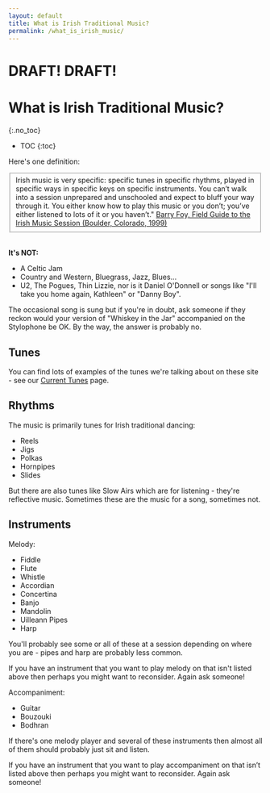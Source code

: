 ```yaml
---
layout: default
title: What is Irish Traditional Music?
permalink: /what_is_irish_music/
---
```


DRAFT! DRAFT!
=============

What is Irish Traditional Music?
================================
{:.no_toc}

* TOC
{:toc}

Here's one definition:

<fieldset>
Irish music is very specific: specific tunes in specific rhythms, played in specific ways in specific keys on specific instruments. You can’t walk into a session unprepared and unschooled and expect to bluff your way through it. You either know how to play this music or you don’t; you’ve either listened to lots of it or you haven’t." 
<a href="https://books.google.co.nz/books/about/Field_Guide_to_the_Irish_Music_Session.html?id=IkgGAAAACAAJ&redir_esc=y">Barry Foy, Field Guide to the Irish Music Session (Boulder, Colorado, 1999)</a>
</fieldset>
<br />

**It's NOT:**

* A Celtic Jam
* Country and Western, Bluegrass, Jazz, Blues...
* U2, The Pogues, Thin Lizzie, nor is it Daniel O'Donnell or songs like "I'll take you home again, Kathleen" or "Danny Boy".

The occasional song is sung but if you're in doubt, ask someone if they reckon would your version of "Whiskey in the Jar" accompanied on the Stylophone be OK. By the way, the answer is probably no.


Tunes
-----
You can find lots of examples of the tunes we're talking about on these site - see our <a href="/current_tunes/">Current Tunes</a> page.

Rhythms
-------
The music is primarily tunes for Irish traditional dancing:

* Reels
* Jigs
* Polkas
* Hornpipes
* Slides
    
But there are also tunes like Slow Airs which are for listening - they're reflective music. Sometimes these are the music for a song, sometimes not.

Instruments
-----------

Melody:

* Fiddle
* Flute
* Whistle
* Accordian
* Concertina
* Banjo
* Mandolin
* Uilleann Pipes
* Harp

You'll probably see some or all of these at a session depending on where you are - pipes and harp are probably less common.

If you have an instrument that you want to play melody on that isn't listed above then perhaps you might want to reconsider. Again ask someone!

Accompaniment:

* Guitar
* Bouzouki
* Bodhran

If there's one melody player and several of these instruments then almost all of them should probably just sit and listen.

If you have an instrument that you want to play accompaniment on that isn’t listed above then perhaps you might want to reconsider. Again ask someone!


